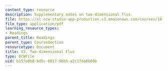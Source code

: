 ```yaml
---
content_type: resource
description: Supplementary notes on two-dimensional flux.
file: https://ol-ocw-studio-app-production.s3.amazonaws.com/courses/18-02-multivariable-calculus-fall-2007/b157e0b0bd5c00179bb5e2c1fda6b08b_2_dimentnl_flux.pdf
file_type: application/pdf
learning_resource_types:
- Readings
parent_title: Readings
parent_type: CourseSection
resourcetype: Document
title: V3. Two-dimensional Flux
type: OCWFile
uid: b157e0b0-bd5c-0017-9bb5-e2c1fda6b08b
---
```


